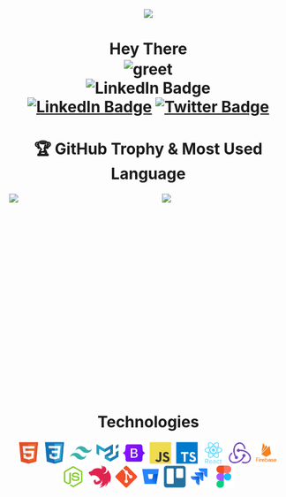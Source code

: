 <!-- <p align="center">

<h1>Hi there 👋🏻 It's hewr 🤘🏻</h1>



</p> -->

<!-- <img align="left" src="https://github-readme-stats.vercel.app/api?username=Hewr-Srood&&theme=prussian&show_icons=true" width="50%" height="200"> -->

<div  align="center">

<p  align="center"  width="50%">

<img  width="250"  align="center"  src="https://www.angrybirds.com/wp-content/uploads/2022/05/ABCOM_202203_1000x1000_CharacterDimensio_Red_Movie.png" />

<h1  align="center" >Hey There

<div>

<img  align="center"  src="https://readme-typing-svg.herokuapp.com/?lines=Welcome%20to%20my%20profile;Feel%20free%20to%20check%20my%20repos&center=true&width=380&height=45"  alt="greet"/>
<div>
    <img src="https://komarev.com/ghpvc/?username=hewr-srood&label=Profile%20views&color=0e75b6&style=flat" alt="LinkedIn Badge"/>
</div>
<div id="badges" align="center">
<a href="https://www.linkedin.com/in/hewr-srood">  <img src="https://img.shields.io/badge/LinkedIn-blue?style=for-the-badge&logo=linkedin&logoColor=white" alt="LinkedIn Badge"/></a>
 <a href="https://twitter.com/hewr_srood"> <img src="https://img.shields.io/badge/Twitter-blue?style=for-the-badge&logo=twitter&logoColor=white" alt="Twitter Badge"/></a>
</div>
</div>

</h1>

</p>

</div>

<h1 align="center">
🏆 GitHub Trophy & Most Used Language

</h1>

<div>

<div  align="left">

<img  align="left"  src="https://github-profile-trophy.vercel.app/?username=hewr-srood&theme=chalk&no-frame&margin-h=15&margin-w=20&column=3"  width="45%"/>

</div>

<div align="right" > <img align="right" src="https://github-readme-stats.vercel.app/api/top-langs?username=Hewr-Srood&&theme=prussian&show_icons=true" width="45%" />

</div>

</div>

<br>
<br>
<br>
<br>
<br>
<br>
<br>
<br>
<br>
<br>
<br>
<br>
<br>
<br>
<br>
<br>
<br>
<br>
<br>
<br>
<br>

<h1 align="center">
 Technologies 

</h1>

<div align="center">

<!-- <img  src="https://github-readme-stats.vercel.app/api?username=Hewr-Srood&&theme=prussian&show_icons=true" width="550"> -->


</div>



<div align="center">
  <img src="https://github.com/devicons/devicon/blob/master/icons/html5/html5-original.svg" title="HTML5" alt="HTML" width="40" height="40"/>&nbsp;
  <img src="https://github.com/devicons/devicon/blob/master/icons/css3/css3-original.svg"  title="CSS3" alt="CSS" width="40" height="40"/>&nbsp;
  <img src="https://github.com/devicons/devicon/blob/master/icons/tailwindcss/tailwindcss-plain.svg" title="Tailwind" alt="Tailwind" width="40" height="40"/>&nbsp;
  <img src="https://github.com/devicons/devicon/blob/master/icons/materialui/materialui-original.svg" title="Material UI" alt="Material UI" width="40" height="40"/>&nbsp;
  <img src="https://github.com/devicons/devicon/blob/master/icons/bootstrap/bootstrap-original.svg" title="Bootrap" alt="Bootrsap" width="40" height="40"/>&nbsp;
  <img src="https://github.com/devicons/devicon/blob/master/icons/javascript/javascript-original.svg" title="JavaScript" alt="JavaScript" width="40" height="40"/>&nbsp;
  <img src="https://github.com/devicons/devicon/blob/master/icons/typescript/typescript-original.svg" title="Typescript" alt="Typescript" width="40" height="40"/>&nbsp;
  <img src="https://github.com/devicons/devicon/blob/master/icons/react/react-original-wordmark.svg" title="React" alt="React" width="40" height="40"/>&nbsp;
  <img src="https://github.com/devicons/devicon/blob/master/icons/redux/redux-original.svg" title="Redux" alt="Redux " width="40" height="40"/>&nbsp;
  <img src="https://github.com/devicons/devicon/blob/master/icons/firebase/firebase-plain-wordmark.svg" title="Firebase" alt="Firebase" width="40" height="40"/>&nbsp;
<!--   <img src="https://github.com/devicons/devicon/blob/master/icons/gatsby/gatsby-original.svg" title="Gatsby"  alt="Gatsby" width="40" height="40"/>&nbsp; -->
<!--   <img src="https://github.com/devicons/devicon/blob/master/icons/mysql/mysql-original-wordmark.svg" title="MySQL"  alt="MySQL" width="40" height="40"/>&nbsp; -->
  <img src="https://github.com/devicons/devicon/blob/master/icons/nodejs/nodejs-original.svg" title="NodeJS" alt="NodeJS" width="40" height="40"/>&nbsp;
  <img src="https://github.com/devicons/devicon/blob/master/icons/nestjs/nestjs-plain.svg" title="NodeJS" alt="NodeJS" width="40" height="40"/>&nbsp;
<!--   <img src="https://github.com/devicons/devicon/blob/master/icons/amazonwebservices/amazonwebservices-plain-wordmark.svg" title="AWS" alt="AWS" width="40" height="40"/>&nbsp; -->
  <img src="https://github.com/devicons/devicon/blob/master/icons/git/git-original.svg" title="Git" alt="Git" width="40" height="40"/>
  <img src="https://github.com/devicons/devicon/blob/master/icons/bitbucket/bitbucket-original.svg" title="BitBucket" alt="BitBucket" width="40" height="40"/>
  <img src="https://github.com/devicons/devicon/blob/master/icons/trello/trello-plain.svg" title="Trello" alt="Trello" width="40" height="40"/>
  <img src="https://github.com/devicons/devicon/blob/master/icons/jira/jira-original.svg" title="Jira" alt="Jira" width="40" height="40"/>
  <img src="https://github.com/devicons/devicon/blob/master/icons/figma/figma-original.svg" title="Figma" alt="Figma" width="40" height="40"/>

</div>



<!--


**Hewr-Srood/Hewr-Srood** is a ✨ _special_ ✨ repository because its `README.md` (this file) appears on your GitHub profile.



Here are some ideas to get you started:



- 🔭 I’m currently working on ...

- 🌱 I’m currently learning ...

- 👯 I’m looking to collaborate on ...

- 🤔 I’m looking for help with ...

- 💬 Ask me about ...

- 📫 How to reach me: ...

- 😄 Pronouns: ...

- ⚡ Fun fact: ...

-->
